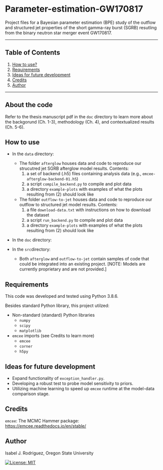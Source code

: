 # Parameter-estimation-GW170817

Project files for a Bayesian parameter estimation (BPE) study of the outflow and structured jet properties of the short gamma-ray burst (SGRB) resutling from the binary neutron star merger event GW170817.

---
## Table of Contents 
1. [How to use?](#how-to-use) 
2. [Requirements](#requirements)
3. [Ideas for future development](#ideas-for-future-development)
4. [Credits](#credits)
5. [Author](#author)
---

## About the code

Refer to the thesis manuscript pdf in the `doc` directory to learn more about the backgorund (Ch. 1-3), methodology (Ch. 4), and contextualized results (Ch. 5-6).

## How to use

- In the `data` directory:
  - The folder `afterglow` houses data and code to reproduce our strucutred jet SGRB afterglow model results. Contents:
    1) a set of backend (.h5) files containing analysis data (e.g., `emcee-afterglow-backend-01.h5`) 
    2) a script `compile_backend.py` to compile and plot data 
    3) a directory `example-plots` with examples of what the plots resulting from (2) should look like 
  - The folder `outflow-to-jet` houses data and code to reproduce our outflow to structured jet model results. Contents:
    1) a file `download-data.txt` with instructions on how to download the dataset
    2) a script `run_backend.py` to compile and plot data
    3) a directory `example-plots` with examples of what the plots resulting from (2) should look like 
  
- In the `doc` directory:

- In the `src`directory:
  - Both `afterglow` and `outflow-to-jet` contain samples of code that could be integrated into an existing project. [NOTE: Models are currently proprietary and are not provided.]

## Requirements
This code was developed and tested using Python 3.8.6.

Besides standard Python library, this project utilzed:

- Non-standard (standard) Python libraries
  - `numpy`
  - `scipy`
  - `matplotlib`
- `emcee` imports (see Credits to learn more)
  - `emcee`
  - `corner`
  - `h5py`

## Ideas for future development
 
- Expand functionality of `exception_handler.py`.
- Developing a robust test to probe model sensitivity to priors.
- Utilizing machine learning to speed up `emcee` runtime at the model-data comparison stage.

## Credits 
`emcee`: The MCMC Hammer package: https://emcee.readthedocs.io/en/stable/

## Author
Isabel J. Rodriguez, Oregon State University

[![License: MIT](https://img.shields.io/badge/License-MIT-yellow.svg)](https://opensource.org/licenses/MIT)
